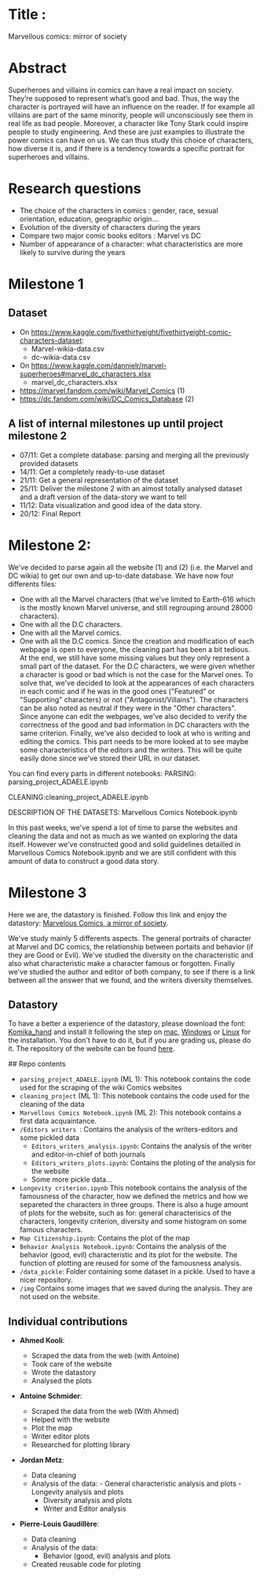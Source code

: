 # Title :
Marvellous comics: mirror of society
# Abstract
Superheroes and villains in comics can have a real impact on society. They’re supposed to represent what’s good and bad. Thus, the way the character is portrayed will have an influence on the reader. If for example all villains are part of the same minority, people will unconsciously see them in real life as bad people. Moreover, a character like Tony Stark could inspire people to study engineering. And these are just examples to illustrate the power comics can have on us.
We can thus study this choice of characters, how diverse it is, and if there is a tendency towards a specific portrait for superheroes and villains. 
# Research questions
- The choice of the characters in comics : gender, race, sexual orientation, education, geographic origin… 
- Evolution of the diversity of characters during the years
- Compare two major comic books editors : Marvel vs DC
- Number of appearance of a character: what characteristics are more likely to survive during the years
# Milestone 1
## Dataset
- On https://www.kaggle.com/fivethirtyeight/fivethirtyeight-comic-characters-dataset:
	- Marvel-wikia-data.csv
	- dc-wikia-data.csv
- On https://www.kaggle.com/dannielr/marvel-superheroes#marvel_dc_characters.xlsx
	- marvel_dc_characters.xlsx
- https://marvel.fandom.com/wiki/Marvel_Comics (1)
- https://dc.fandom.com/wiki/DC_Comics_Database (2)
## A list of internal milestones up until project milestone 2
- 07/11: Get a complete database: parsing and merging all the previously provided datasets 
- 14/11: Get a completely ready-to-use dataset
- 21/11: Get a general representation of the dataset
- 25/11: Deliver the milestone 2 with an almost totally analysed dataset and a draft version of the data-story we want to tell
- 11/12: Data visualization and good idea of the data story.
- 20/12: Final Report

# Milestone 2:
We've decided to parse again all the website (1) and (2) (i.e. the Marvel and DC wikia) to get our own and up-to-date database. We have now four differents files:
- One with all the Marvel characters (that we've limited to Earth-616 which is the mostly known Marvel universe, and still regrouping around 28000 characters).
- One with all the D.C characters.
- One with all the Marvel comics.
- One with all the D.C comics.
Since the creation and modification of each webpage is open to everyone, the cleaning part has been a bit tedious. At the end, we still have some missing values but they only represent a small part of the dataset. 
For the D.C characters, we were given whether a character is good or bad which is not the case for the Marvel ones. To solve that, we've decided to look at the appearances of each characters in each comic and if he was in the good ones ("Featured" or "Supporting" characters) or not ("Antagonist/Villains"). The characters can be also noted as neutral if they were in the "Other characters". Since anyone can edit the webpages, we've also decided to verify the correctness of the good and bad information in DC characters with the same criterion.
Finally, we've also decided to look at who is writing and editing the comics. This part needs to be more looked at to see maybe some characteristics of the editors and the writers. This will be quite easily done since we've stored their URL in our dataset.

You can find every parts in different notebooks:
PARSING: parsing_project_ADAELE.ipynb

CLEANING:cleaning_project_ADAELE.ipynb

DESCRIPTION OF THE DATASETS: Marvellous Comics Notebook.ipynb

In this past weeks, we've spend a lot of time to parse the websites and cleaning the data and not as much as we wanted on exploring the data itself. However we've constructed good and solid guidelines detailled in Marvellous Comics Notebook.ipynb and we are still confident with this amount of data to construct a good data story.

# Milestone 3

Here we are, the datastory is finished. Follow this link and enjoy the datastory: [Marvelous Comics, a mirror of society](). 

We've study mainly 5 differents aspects. The general portraits of character at Marvel and DC comics, the relationship between portaits and behavior (if they are Good or Evil). We've studied the diversity on the characteristic and also what characteristic make a character famous or forgotten. Finally we've studied the author and editor of both company, to see if there is a link between all the answer that we found, and the writers diversity themselves. 

## Datastory

To have a better a experience of the datastory, please download the font: [Komika_hand](https://www.fontsquirrel.com/fonts/komika-hand) and install it following the step on [mac](https://www.fontspring.com/support/how-do-i-install-fonts-on-my-mac), [Windows](https://www.fontspring.com/support/how-do-i-install-fonts-on-my-windows-pc) or [Linux](https://www.linux.com/tutorials/how-manage-fonts-linux/) for the installation. You don't have to do it, but if you are grading us, please do it.
The repository of the website can be found [here](). 

## Repo contents
-  `parsing_project_ADAELE.ipynb` (ML 1): This notebook contains the code used for the scraping of the wiki Comics websites
- `cleaning_project` (ML 1): This notebook contains the code used for the cleaning of the data
- `Marvellous Comics Notebook.ipynb` (ML 2): This notebook contains a first data acquaintance.
- `/Editors writers `: Contains the analysis of the writers-editors and some pickled data
	- `Editors_writers_analysis.ipynb`: Contains the analysis of the writer and editor-in-chief of both journals
	- `Editors_writers_plots.ipynb`: Contains the ploting of the analysis for the website
	- Some more pickle data...
- `Longevity criterion.ipynb` This notebook contains the analysis of the famousness of the character, how we defined the metrics and how we separeted the characters in three groups. There is also a huge amount of plots for the website, such as for: general characterisics of the characters, longevity criterion, diversity and some histogram on some famous characters.
- `Map Citizenship.ipynb`: Contains the plot of the map
- `Behavior Analysis Notebook.ipynb`: Contains the analysis of the behavior (good, evil) characteristic and its plot for the website. The function of plotting are reused for some of the famousness analysis.
- `/data_pickle`: Folder containing some dataset in a pickle. Used to have a nicer repository.
- `/img` Contains some images that we saved during the analysis. They are not used on the website.


## Individual contributions

- __Ahmed Kooli__:
	- Scraped the data from the web (with Antoine)
	- Took care of the website
	- Wrote the datastory
	- Analysed the plots
    

- __Antoine Schmider__:
	- Scraped the data from the web (With Ahmed)
	- Helped with the website
	- Plot the map
	- Writer editor plots
	- Researched for plotting library
    

- __Jordan Metz__:
	- Data cleaning
	- Analysis of the data:
    		- General characteristic analysis and plots
    		- Longevity analysis and plots
		- Diversity analysis and plots
		- Writer and Editor analysis
    
    
- __Pierre-Louis Gaudillère__:
	- Data cleaning
	- Analysis of the data:
		- Behavior (good, evil) analysis and plots
	- Created reusable code for ploting
